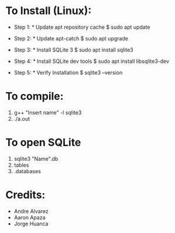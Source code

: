 # To Install (Linux): #

 * Step 1: * Update apt repository cache
$ sudo apt update

* Step 2: * Update apt-catch
$ sudo apt upgrade

* Step 3: * Install SQLite 3
$ sudo apt install sqlite3

* Step 4: * Install SQLite dev tools
$ sudo apt install libsqlite3-dev

* Step 5: * Verify Installation
$ sqlite3 –version


# To compile: #

1. g++ "Insert name" -l sqlite3
2. ./a.out

# To open SQLite # 

1. sqlite3 "Name".db
2. tables
3. .databases


# Credits: #
- Andre Alvarez
- Aaron Apaza
- Jorge Huanca
